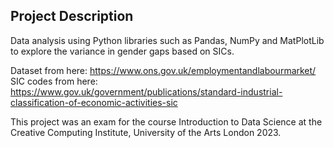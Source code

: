 ## Project Description
Data analysis using Python libraries such as Pandas, NumPy and MatPlotLib to explore the variance in gender gaps based on SICs.

Dataset from here: https://www.ons.gov.uk/employmentandlabourmarket/
SIC codes from here: https://www.gov.uk/government/publications/standard-industrial-classification-of-economic-activities-sic

This project was an exam for the course Introduction to Data Science at the Creative Computing Institute, University of the Arts London 2023. 
